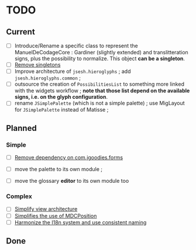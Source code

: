 # TODO

## Current

- [ ] Introduce/Rename a specific class to represent the ManuelDeCodageCore : Gardiner (slightly extended) and translitteration signs, plus the possibility to normalize. This object **can be a singleton**.
- [ ] [Remove singletons](./toto20230607-001.md)
- [ ] Improve architecture of `jsesh.hieroglyphs` ; add `jsesh.hieroglyphs.common` ;
- [ ] outsource the creation of `PossibilitiesList` to something more linked with the widgets workflow ; **note that those list depend on the available signs, i.e. on the glyph configuration**.
- [ ] rename `JSimplePalette` (which is not a simple palette) ; use MigLayout for `JSimplePalette` instead of Matisse ;

## Planned

### Simple

- [ ] [Remove dependency on com.jgoodies.forms](./todo20200622-001.md)
- [ ]  move the palette to its own module ;
- [ ]  move the glossary **editor** to its own module too


### Complex
- [ ] [Simplify view architecture](./todo20200622-002.md)
- [ ] [Simplifies the use of MDCPosition](./todo20200622-003.md)
- [ ] [Harmonize the I18n system and use consistent naming](./todo20200622-004.md)

## Done
